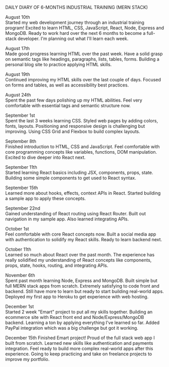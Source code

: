
DAILY DIARY OF 6-MONTHS INDUSTRIAL TRAINING
(MERN STACK)

August 10th  
Started my web development journey through an industrial training program!
Excited to learn HTML, CSS, JavaScript, React, Node, Express and MongoDB.
Ready to work hard over the next 6 months to become a full-stack developer. I'm
planning out what I'll learn each week.

August 17th  
Made good progress learning HTML over the past week. Have a solid grasp on
semantic tags like headings, paragraphs, lists, tables, forms. Building a personal
blog site to practice applying HTML skills.

August 19th  
Continued improving my HTML skills over the last couple of days. Focused on
forms and tables, as well as accessibility best practices.

August 24th   
Spent the past few days polishing up my HTML abilities. Feel very comfortable
with essential tags and semantic structure now.

September 1st  
Spent the last 3 weeks learning CSS. Styled web pages by adding colors, fonts,
layouts. Positioning and responsive design is challenging but improving. Using
CSS Grid and Flexbox to build complex layouts.

September 8th   
Finished introduction to HTML, CSS and JavaScript. Feel comfortable with core
programming concepts like variables, functions, DOM manipulation. Excited to
dive deeper into React next. 

September 11th    
Started learning React basics including JSX, components, props, state. Building
some simple components to get used to React syntax.

September 15th   
Learned more about hooks, effects, context APIs in React. Started building a
sample app to apply these concepts.

September 22nd   
Gained understanding of React routing using React Router. Built out navigation
in my sample app. Also learned integrating APIs.

October 1st   
Feel comfortable with core React concepts now. Built a social media app with
authentication to solidify my React skills. Ready to learn backend next.

October 11th   
Learned so much about React over the past month. The experience has really 
solidified my understanding of React concepts like components, props, state, 
hooks, routing, and integrating APIs.

November 6th   
Spent past month learning Node, Express and MongoDB. Built simple but full
MERN stack apps from scratch. Extremely satisfying to code front and backend.
Still have more to learn but ready to start building real-world apps. Deployed my
first app to Heroku to get experience with web hosting.

December 1st   
Started 2 week "Emart" project to put all my skills together. Building an
ecommerce site with React front end and Node/Express/MongoDB backend.
Learning a ton by applying everything I've learned so far. Added PayPal
integration which was a big challenge but got it working.

December 15th
Finished Emart project! Proud of the full stack web app I built from scratch.
Learned new skills like authentication and payments integration. Feel ready to
build more complex real-world apps after this experience. Going to keep
practicing and take on freelance projects to improve my portfolio.

